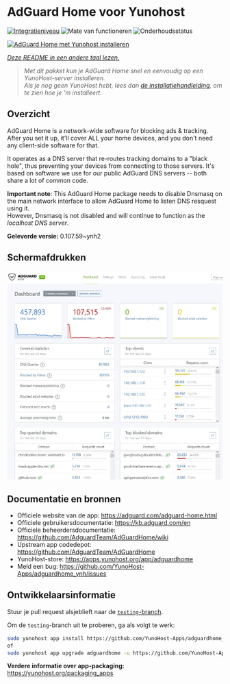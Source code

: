 <!--
NB: Deze README is automatisch gegenereerd door <https://github.com/YunoHost/apps/tree/master/tools/readme_generator>
Hij mag NIET handmatig aangepast worden.
-->

# AdGuard Home voor Yunohost

[![Integratieniveau](https://apps.yunohost.org/badge/integration/adguardhome)](https://ci-apps.yunohost.org/ci/apps/adguardhome/)
![Mate van functioneren](https://apps.yunohost.org/badge/state/adguardhome)
![Onderhoudsstatus](https://apps.yunohost.org/badge/maintained/adguardhome)

[![AdGuard Home met Yunohost installeren](https://install-app.yunohost.org/install-with-yunohost.svg)](https://install-app.yunohost.org/?app=adguardhome)

*[Deze README in een andere taal lezen.](./ALL_README.md)*

> *Met dit pakket kun je AdGuard Home snel en eenvoudig op een YunoHost-server installeren.*  
> *Als je nog geen YunoHost hebt, lees dan [de installatiehandleiding](https://yunohost.org/install), om te zien hoe je 'm installeert.*

## Overzicht

AdGuard Home is a network-wide software for blocking ads & tracking. After you set it up, it'll cover ALL your home devices, and you don't need any client-side software for that.

It operates as a DNS server that re-routes tracking domains to a "black hole", thus preventing your devices from connecting to those servers. It's based on software we use for our public AdGuard DNS servers -- both share a lot of common code.

**Important note**: This AdGuard Home package needs to disable Dnsmasq on the main network interface to allow AdGuard Home to listen DNS resquest using it.  
However, Dnsmasq is not disabled and will continue to function as the *localhost DNS server*.


**Geleverde versie:** 0.107.59~ynh2

## Schermafdrukken

![Schermafdrukken van AdGuard Home](./doc/screenshots/screenshot.jpg)

## Documentatie en bronnen

- Officiele website van de app: <https://adguard.com/adguard-home.html>
- Officiele gebruikersdocumentatie: <https://kb.adguard.com/en>
- Officiele beheerdersdocumentatie: <https://github.com/AdguardTeam/AdGuardHome/wiki>
- Upstream app codedepot: <https://github.com/AdguardTeam/AdGuardHome>
- YunoHost-store: <https://apps.yunohost.org/app/adguardhome>
- Meld een bug: <https://github.com/YunoHost-Apps/adguardhome_ynh/issues>

## Ontwikkelaarsinformatie

Stuur je pull request alsjeblieft naar de [`testing`-branch](https://github.com/YunoHost-Apps/adguardhome_ynh/tree/testing).

Om de `testing`-branch uit te proberen, ga als volgt te werk:

```bash
sudo yunohost app install https://github.com/YunoHost-Apps/adguardhome_ynh/tree/testing --debug
of
sudo yunohost app upgrade adguardhome -u https://github.com/YunoHost-Apps/adguardhome_ynh/tree/testing --debug
```

**Verdere informatie over app-packaging:** <https://yunohost.org/packaging_apps>
